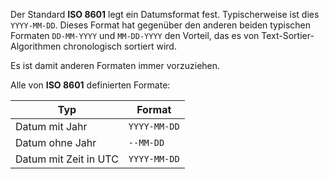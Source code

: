 Der Standard **ISO 8601** legt ein Datumsformat fest. Typischerweise ist dies `YYYY-MM-DD`. Dieses Format hat gegenüber den anderen beiden typischen Formaten `DD-MM-YYYY` und `MM-DD-YYYY` den Vorteil, das es von Text-Sortier-Algorithmen chronologisch sortiert wird.

Es ist damit anderen Formaten immer vorzuziehen.

Alle von **ISO 8601** definierten Formate:

| Typ                   | Format       |
| --------------------- | ------------ |
| Datum mit Jahr        | `YYYY-MM-DD` |
| Datum ohne Jahr       | `--MM-DD`    |
| Datum mit Zeit in UTC | `YYYY-MM-DD`             |
